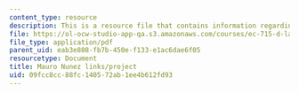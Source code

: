 ```yaml
---
content_type: resource
description: This is a resource file that contains information regarding mauro.
file: https://ol-ocw-studio-app-qa.s3.amazonaws.com/courses/ec-715-d-lab-disseminating-innovations-for-the-common-good-spring-2007/09fcc8cc88fc140572ab1ee4b612fd93_MITEC_715S07_mauro.pdf
file_type: application/pdf
parent_uid: eab3e808-fb7b-450e-f133-e1ac6dae6f05
resourcetype: Document
title: Mauro Nunez links/project
uid: 09fcc8cc-88fc-1405-72ab-1ee4b612fd93
---
```

